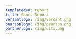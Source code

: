 ```yaml
---
templateKey: report
title: Short Report
versantlogo: /img/versant.png
pearsonlogo: /img/pearson.png
partnerlogo: /img/citi.png
---
```



